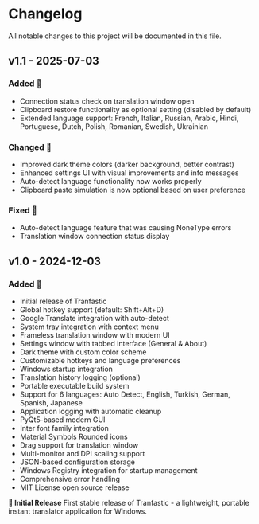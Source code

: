 # Changelog

All notable changes to this project will be documented in this file.

## v1.1 - 2025-07-03

### Added 🎉

- Connection status check on translation window open
- Clipboard restore functionality as optional setting (disabled by default)
- Extended language support: French, Italian, Russian, Arabic, Hindi, Portuguese, Dutch, Polish, Romanian, Swedish, Ukrainian

### Changed 🔄

- Improved dark theme colors (darker background, better contrast)
- Enhanced settings UI with visual improvements and info messages
- Auto-detect language functionality now works properly
- Clipboard paste simulation is now optional based on user preference

### Fixed 🐛

- Auto-detect language feature that was causing NoneType errors
- Translation window connection status display

## v1.0 - 2024-12-03

### Added 🎉

- Initial release of Tranfastic
- Global hotkey support (default: Shift+Alt+D)
- Google Translate integration with auto-detect
- System tray integration with context menu
- Frameless translation window with modern UI
- Settings window with tabbed interface (General & About)
- Dark theme with custom color scheme
- Customizable hotkeys and language preferences
- Windows startup integration
- Translation history logging (optional)
- Portable executable build system
- Support for 6 languages: Auto Detect, English, Turkish, German, Spanish, Japanese
- Application logging with automatic cleanup
- PyQt5-based modern GUI
- Inter font family integration
- Material Symbols Rounded icons
- Drag support for translation window
- Multi-monitor and DPI scaling support
- JSON-based configuration storage
- Windows Registry integration for startup management
- Comprehensive error handling
- MIT License open source release

**🎉 Initial Release** First stable release of Tranfastic - a lightweight, portable instant translator application for Windows.
